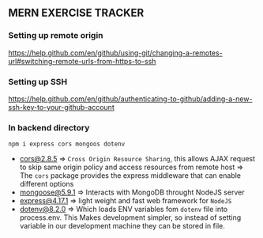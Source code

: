## MERN EXERCISE TRACKER

### Setting up remote origin 
https://help.github.com/en/github/using-git/changing-a-remotes-url#switching-remote-urls-from-https-to-ssh

### Setting up SSH
https://help.github.com/en/github/authenticating-to-github/adding-a-new-ssh-key-to-your-github-account

### In backend directory
`npm i express cors mongoos dotenv`
+ cors@2.8.5
    => `Cross Origin Resource Sharing`, this allows AJAX request to skip same origin policy and access resources from remote host
    => The `cors` package provides the express middleware that can enable different options
+ mongoose@5.9.1
    => Interacts with MongoDB throught NodeJS server
+ express@4.17.1
    => light weight and fast web framework for `NodeJS` 
+ dotenv@8.2.0
    => Which loads ENV variables fom `dotenv` file into process.env. This Makes development simpler, so instead of setting variable in our development machine they can be stored in file. 
